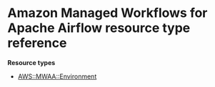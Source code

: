 # Amazon Managed Workflows for Apache Airflow resource type reference<a name="AWS_MWAA"></a>

**Resource types**
+ [AWS::MWAA::Environment](aws-resource-mwaa-environment.md)